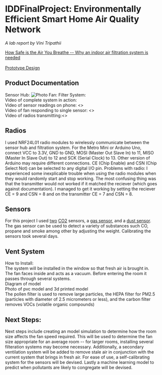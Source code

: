 # IDDFinalProject: Environmentally Efficient Smart Home Air Quality Network
*A lab report by Vini Tripathii*

[How Safe is the Air You Breathe -- Why an indoor air filtration system is needed](//https://github.com/ut33/IDDFinalProject/blob/master/Prototype%20Diagram%20UX.pdf) <br/>
<br/>
[Prototype Design](//https://github.com/ut33/IDDFinalProject/blob/master/Prototype%20Diagram%20UX.pdf)
## Product Documentation
Sensor Hub: <picture> ![Photo](RendersV2/Ren1.JPG)
Fan:
Filter System: <filters inside fan> <br/>
Video of complete system in action: <br/>
Video of sensor readings on phone: <> <br/>
Video of fan responding to single sensor: <> <br/>
Video of radios transmitting:<> <br/>

## Radios
I used NRF24L01 radio modules to wirelessly communicate between the sensor hub and filtration system. For the Metro Mini or Arduino Uno, connect VCC to 3.3V, GND to GND, MOSI (Master Out Slave In) to 11, MISO (Master In Slave Out) to 12 and SCK (Serial Clock) to 13. Other version of Arduino may require different connections. CE (Chip Enable) and CSN (Chip Select Not) can be selected to any digital I/O pin.
Problems with radio: I experienced some inexplicable trouble when using the radio modules when they would randomly start and stop working. The most confusing thing was that the transmitter would not worked if it matched the reciever (which goes against documentation). I managed to get it working by setting the reciever CE = 9 and CSN = 8 and on the transmitter CE = 7 and CSN = 8.<br/>

## Sensors
For this project I used [two](https://wiki.dfrobot.com/Gravity__Analog_Infrared_CO2_Sensor_For_Arduino_SKU__SEN0219) [CO2](https://wiki.dfrobot.com/CO2_Sensor_SKU_SEN0159) sensors, a [gas sensor](http://wiki.seeedstudio.com/Grove-Gas_Sensor-MQ2/), and a [dust sensor](http://wiki.seeedstudio.com/Grove-Dust_Sensor/). The gas sensor can be used to detect a variety of substances such CO, propane and smoke among other by adjusting the weight. Calibrating the sensors took several days.  

## Vent System
How to Install: <photo of installation> <br/>
The system will be installed in the window so that fresh air is brought in. The fan faces inside and acts as a vacuum. Before entering the room it passes through several systems.   
Diagram of model <br/>
Photo of pvc model and 3d printed model <br/>
The pollen filter is used to remove large particles, the HEPA filter for PM2.5 (particles with diameter of 2.5 micrometers or less), and the carbon filter removes VOCs (volatile organic compounds)

## Next Steps:
Next steps include creating an model simulation to determine how the room size affects the fan speed required. This will be used to determine the fan size appropriate for an average room -- for larger rooms, installing several filteration systems may become necessary. Additionally, a secondary ventilation system will be added to remove stale air in conjunction with the current system that brings in fresh air. For ease of use, a self-calibrating system for the sensors will be devised. Lastly a machine learning model to predict when pollutants are likely to congregate will be devised.
  
  
